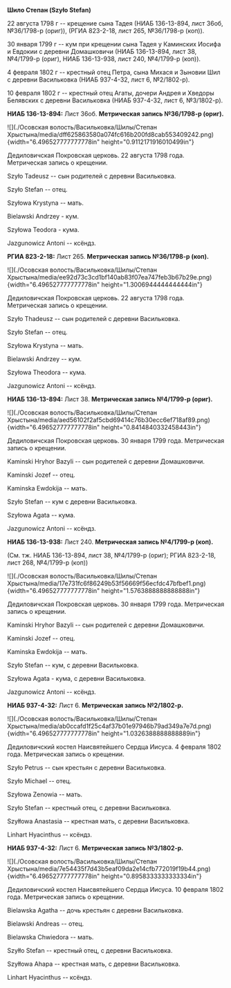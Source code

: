 **Шило Степан (Szyło Stefan)**

22 августа 1798 г -- крещение сына Тадея (НИАБ 136-13-894, лист 36об,
№36/1798-р (ориг)), (РГИА 823-2-18, лист 265, №36/1798-р (коп)).

30 января 1799 г -- кум при крещении сына Тадея у Каминских Иосифа и
Евдокии с деревни Домашковичи (НИАБ 136-13-894, лист 38, №4/1799-р
(ориг), НИАБ 136-13-938, лист 240, №4/1799-р (коп)).

4 февраля 1802 г -- крестный отец Петра, сына Михася и Зыновии Шил с
деревни Васильковка (НИАБ 937-4-32, лист 6, №2/1802-р).

10 февраля 1802 г -- крестный отец Агаты, дочери Андрея и Хведоры
Белявских с деревни Васильковка (НИАБ 937-4-32, лист 6, №3/1802-р).

**НИАБ 136-13-894:** Лист 36об. **Метрическая запись №36/1798-р
(ориг).**

![](./Осовская волость/Васильковка/Шилы/Степан Хрыстына/media/dff625863580a074fc616b200fd8cab553409242.png){width="6.496527777777778in"
height="0.9112171916010499in"}

Дедиловичская Покровская церковь. 22 августа 1798 года. Метрическая
запись о крещении.

Szyło Tadeusz -- сын родителей с деревни Васильковка.

Szyło Stefan -- отец.

Szyłowa Krystyna -- мать.

Bielawski Andrzey - кум.

Szyłowa Teodora - кума.

Jazgunowicz Antoni -- ксёндз.

**РГИА 823-2-18:** Лист 265. **Метрическая запись №36/1798-р (коп).**

![](./Осовская волость/Васильковка/Шилы/Степан Хрыстына/media/ee92d73c3cd1bf140ab83f07ea747feb3b67b29e.png){width="6.496527777777778in"
height="1.3006944444444444in"}

Дедиловичская Покровская церковь. 22 августа 1798 года. Метрическая
запись о крещении.

Szyło Thadeusz -- сын родителей с деревни Васильковка.

Szyło Stefan -- отец.

Szyłowa Krystyna -- мать.

Bielawski Andrzey -- кум.

Szyłowa Theodora -- кума.

Jazgunowicz Antoni -- ксёндз.

**НИАБ 136-13-894:** Лист 38. **Метрическая запись №4/1799-р (ориг).**

![](./Осовская волость/Васильковка/Шилы/Степан Хрыстына/media/aed56102f2af5cbd69414c76b30ecc6ef718af89.png){width="6.496527777777778in"
height="0.8414840332458443in"}

Дедиловичская Покровская церковь. 30 января 1799 года. Метрическая
запись о крещении.

Kaminski Hryhor Bazyli -- сын родителей с деревни Домашковичи.

Kaminski Jozef -- отец.

Kaminska Ewdokija -- мать.

Szyło Stefan -- кум с деревни Васильковка.

Szyłowa Agata -- кума.

Jazgunowicz Antoni -- ксёндз.

**НИАБ 136-13-938:** Лист 240. **Метрическая запись №4/1799-р (коп).**

(См. тж. НИАБ 136-13-894, лист 38, №4/1799-р (ориг); РГИА 823-2-18, лист
268, №4/1799-р (коп))

![](./Осовская волость/Васильковка/Шилы/Степан Хрыстына/media/17e731fc6f86249b53f56669f56ecfdc47bfbef1.png){width="6.496527777777778in"
height="1.5763888888888888in"}

Дедиловичская Покровская церковь. 30 января 1799 года. Метрическая
запись о крещении.

Kaminski Hryhor Bazyli -- сын родителей с деревни Домашковичи.

Kaminski Jozef -- отец.

Kaminska Ewdokija -- мать.

Szyło Stefan -- кум, с деревни Васильковка.

Szyłowa Agata - кума, с деревни Васильковка.

Jazgunowicz Antoni -- ксёндз.

**НИАБ 937-4-32:** Лист 6. **Метрическая запись №2/1802-р.**

![](./Осовская волость/Васильковка/Шилы/Степан Хрыстына/media/ab0ccafd1f25c4af37b01e97946b79ad349a7e7d.png){width="6.496527777777778in"
height="1.0326388888888889in"}

Дедиловичский костел Наисвятейшего Сердца Иисуса. 4 февраля 1802 года.
Метрическая запись о крещении.

Szyło Petrus -- сын крестьян с деревни Васильковка.

Szyło Michael -- отец.

Szyłowa Zenowia -- мать.

Szyło Stefan -- крестный отец, с деревни Васильковка.

Szyłłowa Anastasia -- крестная мать, с деревни Васильковка.

Linhart Hyacinthus -- ксёндз.

**НИАБ 937-4-32:** Лист 6. **Метрическая запись №3/1802-р.**

![](./Осовская волость/Васильковка/Шилы/Степан Хрыстына/media/7e54435f7d43b5eaf09da2e14cfb772019f19b44.png){width="6.496527777777778in"
height="0.8958333333333334in"}

Дедиловичский костел Наисвятейшего Сердца Иисуса. 10 февраля 1802 года.
Метрическая запись о крещении.

Bielawska Agatha -- дочь крестьян с деревни Васильковка.

Bielawski Andreas -- отец.

Bielawska Chwiedora -- мать.

Szyłło Stefan -- крестный отец, с деревни Васильковка.

Szyłłowa Ahapa -- крестная мать, с деревни Васильковка.

Linhart Hyacinthus -- ксёндз.
